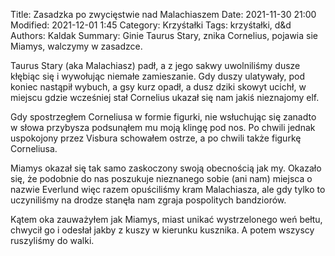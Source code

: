 Title: Zasadzka po zwycięstwie nad Malachiaszem
Date: 2021-11-30 21:00
Modified: 2021-12-01 1:45
Category: Krzyśtałki
Tags: krzyśtałki, d&d
Authors: Kaldak
Summary: Ginie Taurus Stary, znika Cornelius, pojawia sie Miamys, walczymy w zasadzce. 

Taurus Stary (aka Malachiasz) padł, a z jego sakwy uwolniliśmy dusze kłębiąc się i wywołując niemałe zamieszanie. Gdy duszy ulatywały, pod koniec nastąpił wybuch, a gsy kurz opadł, a dusz dziki skowyt ucichł, w miejscu gdzie wcześniej stał Cornelius ukazał się nam jakiś nieznajomy elf. 

Gdy spostrzegłem Corneliusa w formie figurki, nie wsłuchując się zanadto w słowa przybysza podsunąłem mu moją klingę pod nos. Po chwili jednak uspokojony przez Visbura schowałem ostrze, a po chwili także figurkę Corneliusa.

Miamys okazał się tak samo zaskoczony swoją obecnością jak my. Okazało się, że podobnie do nas poszukuje nieznanego sobie (ani nam) miejsca o nazwie Everlund więc razem opuściliśmy kram Malachiasza, ale gdy tylko to uczyniliśmy na drodze stanęła nam zgraja pospolitych bandziorów. 

Kątem oka zauważyłem jak Miamys, miast unikać wystrzelonego weń bełtu, chwycił go i odesłał jakby z kuszy w kierunku kusznika. A potem wszyscy ruszyliśmy do walki.
